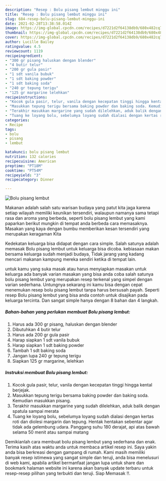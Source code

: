 ```yaml
---
description: "Resep : Bolu pisang lembut minggu ini"
title: "Resep : Bolu pisang lembut minggu ini"
slug: 684-resep-bolu-pisang-lembut-minggu-ini
date: 2021-02-28T13:38:58.014Z
image: https://img-global.cpcdn.com/recipes/d7221d2f64138db9/680x482cq70/bolu-pisang-lembut-foto-resep-utama.jpg
thumbnail: https://img-global.cpcdn.com/recipes/d7221d2f64138db9/680x482cq70/bolu-pisang-lembut-foto-resep-utama.jpg
cover: https://img-global.cpcdn.com/recipes/d7221d2f64138db9/680x482cq70/bolu-pisang-lembut-foto-resep-utama.jpg
author: Lucille Bailey
ratingvalue: 4.5
reviewcount: 1119
recipeingredient:
- "300 gr pisang haluskan dengan blender"
- "4 butir telur"
- "200 gr gula pasir"
- "1 sdt vanila bubuk"
- "1 sdt baking powder"
- "1 sdt baking soda"
- "240 gr tepung terigu"
- "125 gr margarine lelehkan"
recipeinstructions:
- "Kocok gula pasir, telur, vanila dengan kecepatan tinggi hingga kental berjejak."
- "Masukkan tepung terigu bersama baking powder dan baking soda. Kemudian masukkan pisang."
- "Terakhir masukkan margarine yang sudah dilelehkan, aduk balik dengan spatula sampai merata"
- "Tuang ke loyang bolu, sebelumya loyang sudah dialasi dengan kertas roti dan diolesi margarin dan tepung. Hentak hentakan sebentar agar tidak ada gelembung udara. Panggang suhu 180 derajat, api atas bawah selama 50 menit atau sampai matang"
categories:
- Recipe
tags:
- bolu
- pisang
- lembut

katakunci: bolu pisang lembut 
nutrition: 132 calories
recipecuisine: American
preptime: "PT18M"
cooktime: "PT54M"
recipeyield: "3"
recipecategory: Dinner

---
```



![Bolu pisang lembut](https://img-global.cpcdn.com/recipes/d7221d2f64138db9/680x482cq70/bolu-pisang-lembut-foto-resep-utama.jpg)

Makanan adalah salah satu warisan budaya yang patut kita jaga karena setiap wilayah memiliki keunikan tersendiri, walaupun namanya sama tetapi rasa dan aroma yang berbeda, seperti bolu pisang lembut yang kami paparkan berikut mungkin di tempat anda berbeda cara memasaknya. Masakan yang kaya dengan bumbu memberikan kesan tersendiri yang merupakan keragaman Kita

Kedekatan keluarga bisa didapat dengan cara simple. Salah satunya adalah memasak Bolu pisang lembut untuk keluarga bisa dicoba. kebiasaan makan bersama keluarga sudah menjadi budaya, Tidak jarang yang kadang mencari makanan kampung mereka sendiri ketika di tempat lain.



untuk kamu yang suka masak atau harus menyiapkan masakan untuk keluarga ada banyak varian masakan yang bisa anda coba salah satunya bolu pisang lembut yang merupakan resep terkenal yang simpel dengan varian sederhana. Untungnya sekarang ini kamu bisa dengan cepat menemukan resep bolu pisang lembut tanpa harus bersusah payah.
Seperti resep Bolu pisang lembut yang bisa anda contoh untuk disajikan pada keluarga tercinta. Dan sangat simple hanya dengan 8 bahan dan 4 langkah.


<!--inarticleads1-->

##### Bahan-bahan yang perlukan membuat Bolu pisang lembut:

1. Harus ada 300 gr pisang, haluskan dengan blender
1. Dibutuhkan 4 butir telur
1. Harus ada 200 gr gula pasir
1. Harap siapkan 1 sdt vanila bubuk
1. Harap siapkan 1 sdt baking powder
1. Tambah 1 sdt baking soda
1. Jangan lupa 240 gr tepung terigu
1. Siapkan 125 gr margarine, lelehkan




<!--inarticleads2-->

##### Instruksi membuat  Bolu pisang lembut:

1. Kocok gula pasir, telur, vanila dengan kecepatan tinggi hingga kental berjejak.
1. Masukkan tepung terigu bersama baking powder dan baking soda. Kemudian masukkan pisang.
1. Terakhir masukkan margarine yang sudah dilelehkan, aduk balik dengan spatula sampai merata
1. Tuang ke loyang bolu, sebelumya loyang sudah dialasi dengan kertas roti dan diolesi margarin dan tepung. Hentak hentakan sebentar agar tidak ada gelembung udara. Panggang suhu 180 derajat, api atas bawah selama 50 menit atau sampai matang




Demikianlah cara membuat bolu pisang lembut yang sederhana dan enak. Terima kasih atas waktu anda untuk membaca artikel resep ini. Saya yakin anda bisa berkreasi dengan gampang di rumah. Kami masih memiliki banyak resep istimewa yang sangat simple dan teruji, anda bisa menelusuri di web kami, apabila artikel bermanfaat jangan lupa untuk share dan bookmark halaman website ini karena akan banyak update terbaru untuk resep-resep pilihan yang terbukti dan teruji. Siap Memasak !!. 
